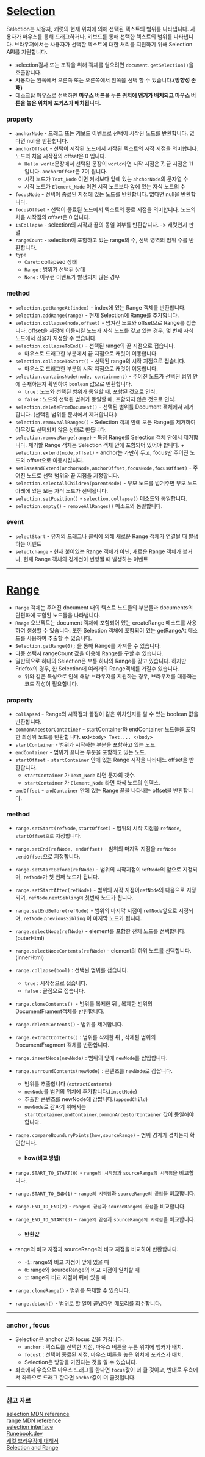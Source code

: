 # [Selection](https://developer.mozilla.org/ko/docs/Web/API/Selection)

Selection는 사용자, 캐럿의 현재 위치에 의해 선택된 텍스트의 범위를 나타냅니다.
사용자가 마우스를 통해 드래그하거나, 키보드를 통해 선택한 텍스트의 범위를 나타냅니다.
브라우저에서는 사용자가 선택한 텍스트에 대한 처리를 지원하기 위해 Selection API를 지원합니다.

+ selection검사 또는 조작을 위해 객체를 얻으려면 ```document.getSelection()```을 호출합니다.
+ 사용자는 왼쪽에서 오른쪽 또는 오른쪽에서 왼쪽을 선택 할 수 있습니다.<strong>(방향성 존재)</strong>
+ 데스크탑 마우스로 선택하면 <strong>마우스 버튼을 누른 위치에 앵커가 배치되고 마우스 버튼을 놓은 위치에 포커스가 배치됩니다.</strong>

### property
+ ```anchorNode``` - 드래그 또는 키보드 이벤트로 선택이 시작된 노드를 반환합니다.
없다면 null을 반환합니다.
+ ```anchorOffset``` - 선택이 시작된 노드에서 시작된 텍스트의 시작 지점을 의미합니다.
노드의 처음 시작점의 offset은 0 입니다.
    - ```Hello world```문장에서 선택된 문장이 ```world```라면 시작 지점은 7, 끝 지점은 11 입니다. `anchorOffset`은 7이 됩니다.
    - 시작 노드가 ```Text_Node``` 이면 커서보다 앞에 있는 ```ahchorNode```의 문자열 수
    - 시작 노드가 ```Element_Node``` 이면 시작 노드보다 앞에 있는 자식 노드의 수
+ ```focusNode``` - 선택이 종료된 지점에 있는 노드를 반환합니다. 없다면 null을 반환합니다.
+ ```focusOffset``` - 선택이 종료된 노드에서 텍스트의 종료 지점을 의미합니다. 노드의 처음 시작점의 offset은 0 입니다.
+ ```isCollapse``` - selection의 시작과 끝의 동일 여부를 반환합니다. -> 캐럿인지 판별
+ ```rangeCount``` - selection이 포함하고 있는 range의 수, 선택 영역의 범위 수를 반환합니다.
+ ```type```
    - ```Caret```: collapsed 상태 
    - ```Range``` : 범위가 선택된 상태
    - ```None``` : 아무런 이벤트가 발생되지 않은 경우

### method
+ ```selection.getRangeAt(index)``` - index에 있는 Range 객체를 반환합니다.
+ ```selection.addRange(range)``` - 현재 Selection에 Range를 추가합니다.
+ ```selection.collapse(node,offset)``` - 넘겨진 노드와 offset으로 Range를 접습니다.
offset을 지정해 이동시킬 노드가 자식 노드를 갖고 있는 경우, 몇 번째 자식 노드에서 접을지 지정할 수 있습니다.
+ ```selection.collapseToEnd()``` - 선택된 range의 끝 지점으로 접습니다.
    - 마우스로 드래그한 부분에서 끝 지점으로 캐럿이 이동합니다.
+ ```selection.collapseToStart()``` - 선택된 range의 시작 지점으로 접습니다.
    - 마우스로 드래그한 부분의 시작 지점으로 캐럿이 이동합니다.
+ ```selection.containsNode(node, containment)``` - 주어진 노드가 선택된 범위 안에 존재하는지 확인하여 ```boolean``` 값으로 반환합니다.
    - ```true``` : 노드와 선택된 범위가 동일할 때, 포함된 것으로 인식.
    - ```false``` : 노드와 선택된 범위가 동일할 때, 포함되지 않은 것으로 인식.
+ ```selection.deleteFromDocument()``` - 선택된 범위를 Document 객체에서 제거합니다. 
(선택된 범위를 문서에서 제거합니다.)
+ ```selection.removeAllRanges()``` - Selection 객체 안에 모든 Range를 제거하여 아무것도 선택되지 않은 상태로 만듭니다.
+ ```selection.removeRange(range)``` - 특정 Range를 Selection 객체 안에서 제거합니다.
제거할 Range 객체는 Selection 객체 안에 포함되어 있어야 합니다.
+``` selection.extend(node,offset)``` - anchor는 가만히 두고, focus만 주어진 노드와 offset으로 이동시킵니다.
+ ```setBaseAndExtend(anchorNode,anchorOffset,focusNode,focusOffset)``` - 주어진 노드로 선택 범위와 끝 지점을 지정합니다.
+ ```selection.selectAllChildren(parentNode)``` - 부모 노드를 넘겨주면 부모 노드 아래에 있는 모든 자식 노드가 선택됩니다.
+ ```selection.setPosition()``` - ```selection.collapse()``` 메소드와 동일합니다.
+ ```selection.empty()``` - ```removeAllRanges()``` 메소드와 동일합니다.

### event
+ ```selectStart``` - 유저의 드래그나 클릭에 의해 새로운 Range 객체가 연결될 때 발생하는 이벤트
+ ```selectchange``` - 현재 붙어있는 Range 객체가 아닌, 새로운 Range 객체가 붙거나, 현재 Range 객체의 경계선이 변형될 때 발생하는 이벤트

- - - - -


# [Range](https://developer.mozilla.org/ko/docs/Web/API/Range)
+ ```Range``` 객체는 주어진 document 내의 텍스트 노드들의 부분들과 documents의 단편화에 포함된 노드들을 나타냅니다.
+ ```Rnage``` 오브젝트는 document 객체에 포함되어 있는 createRange 메소드를 사용하여 생성할 수 있습니다. 또한 Selection 객체에 포함되어 있는 getRangeAt 메소드를 사용하여 추출할 수 있습니다.
+ ```Selection.getRange(0);``` 을 통해 Range를 가져올 수 있습니다.
+ 다중 선택시 rangeCount 값을 이용해 Range를 구할 수 있습니다.
+ 일반적으로 하나의 Selection은 보통 하나의 Range를 갖고 있습니다. 하지만 Friefox의 경우, 한 Selection에 여러개의 Range객체를 가질수 있습니다.
    - 위와 같은 특성으로 인해 해당 브라우저를 지원하는 경우, 브라우저를 대응하는 코드 작성이 필요합니다.

### property
+ ```collapsed``` - Range의 시작점과 끝점이 같은 위치인지를 알 수 있는 boolean 값을 반환합니다.
+ ```commonAncestorContatiner``` - startContainer와 endContainer 노드들을 포함한 최상위 노드를 반환합니다.
ex)```<body> Text.... </body>```
+ ```startContainer``` - 범위가 시작하는 부분을 포함하고 있는 노드.
+ ```endContainer``` - 범위가 끝나는 부분을 포함하고 있는 노드.
+ ```startOffset``` - ```startContainer``` 안에 있는 Range 시작을 나타내느 offset을 반환합니다.
    - ```startContainer``` 가 `Text_Node` 라면 문자의 갯수.
    - ```startContainer``` 가 `Element_Node` 라면 자식 노드의 인덱스.
+ ```endOffset``` - ```endContainer``` 안에 있는 Range 끝을 나타내는 offset을 반환합니다.

### method
+ ```range.setStart(refNode,startOffset)``` - 범위의 시작 지점을 ```refNode```, ```startOffset으로``` 지정합니다.
+ ```range.setEnd(refNode, endOffset)``` - 범위의 마지막 지점을 ```refNode``` ```,endOffset```으로 지정합니다.
+ ```range.setStartBefore(refNode)``` - 범위의 시작지점이```refNode```의 앞으로 지정되며, ```refNode```가 첫 번째 노드가 됩니다.
+ ```range.setStartAfter(refNode)``` - 범위의 시작 지점이```refNode```의 다음으로 지정되며, ```refNode```.```nextSibling이``` 첫번째 노드가 됩니다.
+ ```range.setEndBefore(refNode)``` - 범위의 마지막 지점이 ```refNode```앞으로 지정되며, ```refNode```.```previousSibling``` 이 마지막 노드가 됩니다.
+ ```range.selectNode(refNode)``` - element를 포함한 전체 노드를 선택합니다.(outerHtml)
+ ```range.selectNodeContents(refNode)``` - element의 하위 노드를 선택합니다.(innerHtml)
+ ```range.collapse(bool)``` : 선택된 범위를 접습니다.
    - ```true``` : 시작점으로 접습니다.
    - ```false``` : 끝점으로 접습니다.
+ ```range.cloneContents() ```- 범위를 복제한 뒤 , 복제한 범위의 DocumentFrament객체를 반환합니다.
+ ```range.deleteContents()``` - 범위를 제거합니다.
+ ```range.extractContents()``` : 범위를 삭제한 뒤 , 삭제된 범위의 DocumentFragment 객체를 반환합니다.
+ ```range.insertNode(newNode)``` : 범위의 앞에 ```newNode```를 삽입합니다.
+ ```range.surroundContents(newNode)``` : 콘텐츠를 ```newNode```로 감쌉니다.
    - 범위를 추출합니다 (```extractContents```)
    - ```newNode```를 범위의 위치에 추가합니다.(```insetNode```)
    - 추출한 콘텐츠를 newNode에 감쌉니다.(```appendChild```)
    - ```newNode```로 감싸기 위해서는 ```startContainer```,```endContainer```,```commonAncestorContainer``` 값이 동일해야합니다.
+ ```ragne.compareBounduryPoints(how,sourceRange)``` - 범위 경계가 겹치는지 확인합니다.

    + #### how(비교 방법)
+ ```range.START_TO_START(0)``` - ```range의 시작점```과 ```sourceRange의 시작점```을 비교합니다.
+ ```range.START_TO_END(1)``` - ```range의 시작점```과 ```sourceRange의 끝점```을 비교합니다.
+ ```range.END_TO_END(2)``` - ```range의 끝점```과 ```sourceRange의 끝점```을 비교합니다.
+ ```range_END_TO_START(3)``` - ```range의 끝점```과 ```sourceRange의 시작점```을 비교합니다.

    + #### 반환값 
+ range의 비교 지점과 sourceRange의 비교 지점을 비교하여 반환합니다.
    - ```-1```: range의 비교 지점이 앞에 있을 때
    - ```0```: range와 sourceRange의 비교 지점이 일치할 때
    - ```1```: range의 비교 지점이 뒤에 있을 때
+ ```range.cloneRange()``` - 범위를 복제할 수 있습니다.
+ ```range.detach()``` - 범위로 할 일이 끝났다면 메모리를 회수합니다.
- - - - -

### anchor , focus
+ Selection은 anchor 값과 focus 값을 가집니다.
    - `anchor` : 텍스트를 선택한 지점, 마우스 버튼을 누른 위치에 앵커가 배치.
    - `focust` : 선택이 종료된 지점, 마우스 버튼을 놓은 위치에 포커스가 배치.
    - Selection은 방향을 가진다는 것을 알 수 있습니다.
+ 좌측에서 우측으로 마우스 드래그를 한다면 ```focus```값이 더 클 것이고, 반대로 우측에서 좌측으로 드래그 한다면 ```anchor```값이 더 클것입니다.

- - - - -
### 참고 자료
[selection MDN reference](https://developer.mozilla.org/ko/docs/Web/API/Selection)</br>
[range MDN reference](https://developer.mozilla.org/ko/docs/Web/API/Range)</br>
[selection interface](https://w3c.github.io/selection-api/#selection-interface)</br>
[Runebook.dev](https://runebook.dev/ko/docs/dom/)</br>
[캐럿 브라우징에 대해서](https://zkim0115.tistory.com/1983)<br/>
[Selection and Range](https://javascript.info/selection-range)<br/>
